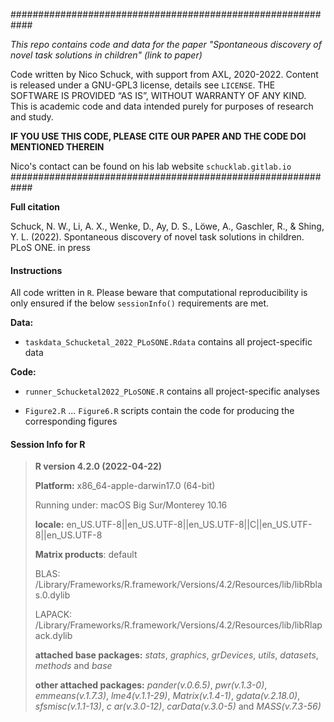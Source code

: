 ############################################################

*This repo contains code and data for the paper "Spontaneous discovery of novel task solutions in children" (link to paper)*

Code written by Nico Schuck, with support from AXL, 2020-2022. Content is released under a GNU-GPL3 license, details see `LICENSE`. THE SOFTWARE IS PROVIDED “AS IS”, WITHOUT WARRANTY OF ANY KIND. This is academic code and data intended purely for purposes of research and study.  

**IF YOU USE THIS CODE, PLEASE CITE OUR PAPER AND THE CODE DOI MENTIONED THEREIN**

Nico's contact can be found on his lab website `schucklab.gitlab.io`
############################################################

**Full citation**

Schuck, N. W., Li, A. X., Wenke, D., Ay, D. S., Löwe, A., Gaschler, R., & Shing, Y. L. (2022). Spontaneous discovery of novel task solutions in children. PLoS ONE. in press



#### Instructions

All code written in `R`. Please beware that computational reproducibility is only ensured if the below `sessionInfo()` requirements are met.

**Data:**
- `taskdata_Schucketal_2022_PLoSONE.Rdata` contains all project-specific data

**Code:**
- `runner_Schucketal2022_PLoSONE.R` contains all project-specific analyses

- `Figure2.R` ... `Figure6.R` scripts contain the code for producing the corresponding figures


#### Session Info for R

>**R version 4.2.0 (2022-04-22)**
>
>**Platform:** x86_64-apple-darwin17.0 (64-bit)
>
> Running under: macOS Big Sur/Monterey 10.16
>
>**locale:**
en_US.UTF-8||en_US.UTF-8||en_US.UTF-8||C||en_US.UTF-8||en_US.UTF-8
>
>**Matrix products**: default
>
>BLAS:   /Library/Frameworks/R.framework/Versions/4.2/Resources/lib/libRblas.0.dylib
>
>LAPACK: /Library/Frameworks/R.framework/Versions/4.2/Resources/lib/libRlapack.dylib
>
>**attached base packages:**
_stats_, _graphics_, _grDevices_, _utils_, _datasets_, _methods_ and _base_
>
>**other attached packages:**
_pander(v.0.6.5)_, _pwr(v.1.3-0)_, _emmeans(v.1.7.3)_, _lme4(v.1.1-29)_, _Matrix(v.1.4-1)_, _gdata(v.2.18.0)_, _sfsmisc(v.1.1-13)_, _c
ar(v.3.0-12)_, _carData(v.3.0-5)_ and _MASS(v.7.3-56)_
